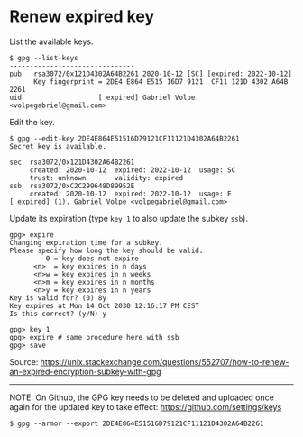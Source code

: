 # Renew expired key

List the available keys.

```console
$ gpg --list-keys
-------------------------------
pub   rsa3072/0x121D4302A64B2261 2020-10-12 [SC] [expired: 2022-10-12]
      Key fingerprint = 2DE4 E864 E515 16D7 9121  CF11 121D 4302 A64B 2261
uid                   [ expired] Gabriel Volpe <volpegabriel@gmail.com>
```

Edit the key.

```console
$ gpg --edit-key 2DE4E864E51516D79121CF11121D4302A64B2261
Secret key is available.

sec  rsa3072/0x121D4302A64B2261
     created: 2020-10-12  expired: 2022-10-12  usage: SC
     trust: unknown       validity: expired
ssb  rsa3072/0xC2C299648D89952E
     created: 2020-10-12  expired: 2022-10-12  usage: E
[ expired] (1). Gabriel Volpe <volpegabriel@gmail.com>
```

Update its expiration (type `key 1` to also update the subkey `ssb`).

```console
gpg> expire
Changing expiration time for a subkey.
Please specify how long the key should be valid.
         0 = key does not expire
      <n>  = key expires in n days
      <n>w = key expires in n weeks
      <n>m = key expires in n months
      <n>y = key expires in n years
Key is valid for? (0) 8y
Key expires at Mon 14 Oct 2030 12:16:17 PM CEST
Is this correct? (y/N) y

gpg> key 1
gpg> expire # same procedure here with ssb
gpg> save
```

Source: https://unix.stackexchange.com/questions/552707/how-to-renew-an-expired-encryption-subkey-with-gpg

---

NOTE: On Github, the GPG key needs to be deleted and uploaded once again for the updated key to take effect: https://github.com/settings/keys

```console
$ gpg --armor --export 2DE4E864E51516D79121CF11121D4302A64B2261
```
